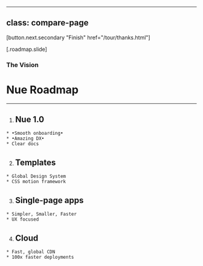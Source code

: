 
---
class: compare-page
---

[button.next.secondary "Finish" href="/tour/thanks.html"]

[.roadmap.slide]
  ### The Vision
  # Nue Roadmap

  ---

  1. ## Nue 1.0
    * •Smooth onboarding•
    * •Amazing DX•
    * Clear docs

  2. ## Templates
    * Global Design System
    * CSS motion framework

  3. ## Single-page apps
    * Simpler, Smaller, Faster
    * UX focused

  4. ## Cloud
    * Fast, global CDN
    * 100x faster deployments


